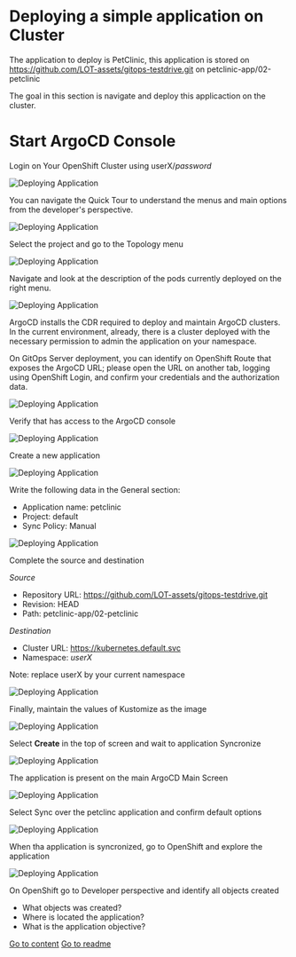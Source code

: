 # Deploying a simple application on Cluster

The application to deploy is PetClinic, this application is stored on 
https://github.com/LOT-assets/gitops-testdrive.git on petclinic-app/02-petclinic

The goal in this section is navigate and deploy this applicaction on the cluster.

# Start ArgoCD Console

Login on Your OpenShift Cluster using userX/*password*

![Deploying Application](/img/deployappsA01.png "Deploying Application")

You can navigate the Quick Tour to understand the menus and main options from the developer's perspective.

![Deploying Application](/img/deployappsA02.png "Deploying Application")

Select the project and go to the Topology menu

![Deploying Application](/img/deployappsA03.png "Deploying Application")

Navigate and look at the description of the pods currently deployed on the right menu.

![Deploying Application](/img/deployappsA04.png "Deploying Application")

ArgoCD installs the CDR required to deploy and maintain ArgoCD clusters. In the current environment, already, there is a cluster deployed with the necessary permission to admin the application on your namespace.

On GitOps Server deployment, you can identify on OpenShift Route that exposes the ArgoCD URL; please open the URL on another tab, logging using OpenShift Login, and confirm your credentials and the authorization data.

![Deploying Application](/img/installingC7.png "Deploying Application")

Verify that has access to the ArgoCD console

![Deploying Application](/img/installingD3.png "Deploying Application")

Create a new application

![Deploying Application](/img/deployappsA1.png "Deploying Application")

Write the following data in the General section:

* Application name: petclinic
* Project: default
* Sync Policy: Manual

![Deploying Application](/img/deployappsA2.png "Deploying Application")

Complete the source and destination

*Source*

* Repository URL: https://github.com/LOT-assets/gitops-testdrive.git
* Revision: HEAD
* Path: petclinic-app/02-petclinic

*Destination*

* Cluster URL: https://kubernetes.default.svc
* Namespace: *userX*

Note: replace userX by your current namespace

![Deploying Application](/img/deployappsA3.png "Deploying Application")

Finally, maintain the values of Kustomize as the image

![Deploying Application](/img/deployappsA4.png "Deploying Application")

Select **Create** in the top of screen and wait to application Syncronize

![Deploying Application](/img/deployappsA4.png "Deploying Application")

The application is present on the main ArgoCD Main Screen

![Deploying Application](/img/deployappsA5.png "Deploying Application")

Select Sync over the petclinc application and confirm default options

![Deploying Application](/img/deployappsA7.png "Deploying Application")

When tha application is syncronized, go to OpenShift and explore the application

![Deploying Application](/img/deployappsA8.png "Deploying Application")

On OpenShift go to Developer perspective and identify all objects created

* What objects was created?
* Where is located the application?
* What is the application objective?

[Go to content](content.md)
[Go to readme](../README.md)